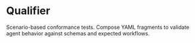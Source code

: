 # Qualifier

Scenario-based conformance tests. Compose YAML fragments to validate
agent behavior against schemas and expected workflows.

